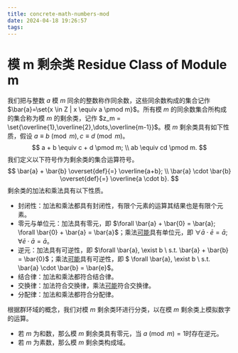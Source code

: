 ```yaml
---
title: concrete-math-numbers-mod
date: 2024-04-18 19:26:57
tags:
---
```


# 模 m 剩余类 Residue Class of Module m

我们把与整数 $a$ 模 $m$ 同余的整数称作同余数，这些同余数构成的集合记作 $\bar{a}=\set{x \in Z | x \equiv a \pmod m}$。所有模 $m$ 的同余数集合所构成的集合称为模 $m$ 的剩余类，记作 $z_m = \set{\overline{1},\overline{2},\dots,\overline{m-1}}$。模 $m$ 剩余类具有如下性质，假设 $a \equiv b \pmod m, c \equiv d \pmod m$。
$$
a + b \equiv c + d \pmod m; \\
ab \equiv cd \pmod m.
$$
我们定义以下符号作为剩余类的集合运算符号。
$$
\bar{a} + \bar{b} \overset{def}{=} \overline{a+b}; \\
\bar{a} \cdot \bar{b} \overset{def}{=} \overline{a \cdot b}.
$$
剩余类的加法和乘法具有以下性质。

- 封闭性：加法和乘法都具有封闭性，有限个元素的运算其结果也是有限个元素。
- 零元与单位元：加法具有零元，即 $\forall \bar{a} + \bar{0} = \bar{a}; \forall \bar{0} + \bar{a} = \bar{a}$；乘法<u>可能</u>具有单位元，即 $\forall \bar{a} \cdot \bar{e} = \bar{a}; \forall \bar{e} \cdot \bar{a} = \bar{a}$。
- 逆元：加法具有可逆性，即 $\forall \bar{a}, \exist b \ s.t. \bar{a} + \bar{b} = \bar{0}$；乘法<u>可能</u>具有可逆性，即 $ \forall \bar{a}, \exist b \ s.t. \bar{a} \cdot \bar{b} = \bar{e}$。 
- 结合律：加法和乘法都符合结合律。
- 交换律：加法符合交换律，乘法<u>可能</u>符合交换律。
- 分配律：加法和乘法都符合分配律。

根据群环域的概念，我们对模 $m$ 剩余类环进行分类，以在模 $m$ 剩余类上模拟数字的运算。

- 若 $m$ 为和数，那么模 $m$ 剩余类具有零元，当 $a \pmod m = 1$时存在逆元。
- 若 $m$ 为素数，那么模 $m$ 剩余类构成域。
